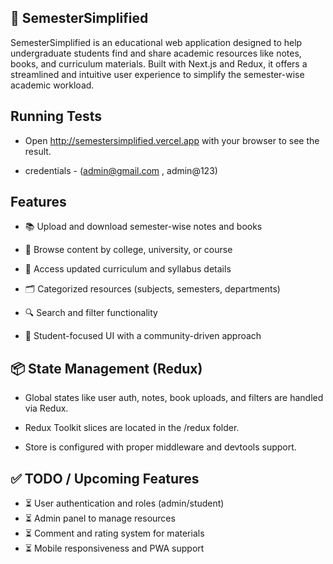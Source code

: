 
## 📘 SemesterSimplified

SemesterSimplified is an educational web application designed to help undergraduate students find and share academic resources like notes, books, and curriculum materials. Built with Next.js and Redux, it offers a streamlined and intuitive user experience to simplify the semester-wise academic workload.


## Running Tests

- Open http://semestersimplified.vercel.app with your browser to see the result.

- credentials - (admin@gmail.com , admin@123)


## Features

- 📚 Upload and download semester-wise notes and books

- 🏫 Browse content by college, university, or course

- 🧾 Access updated curriculum and syllabus details

- 🗂️ Categorized resources (subjects, semesters, departments)

- 🔍 Search and filter functionality

- 👥 Student-focused UI with a community-driven approach


## 📦 State Management (Redux)
 - Global states like user auth, notes, book uploads, and filters are handled via Redux.

 - Redux Toolkit slices are located in the /redux folder.

 - Store is configured with proper middleware and devtools support.

## ✅ TODO / Upcoming Features
- ⏳ User authentication and roles (admin/student)
- ⏳ Admin panel to manage resources
- ⏳ Comment and rating system for materials
- ⏳ Mobile responsiveness and PWA support





